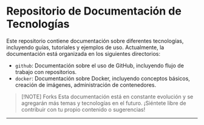 # Repositorio de Documentación de Tecnologías

Este repositorio contiene documentación sobre diferentes tecnologías, incluyendo guías, tutoriales y ejemplos de uso. Actualmente, la documentación está organizada en los siguientes directorios:

- `github`: Documentación sobre el uso de GitHub, incluyendo flujo de trabajo con repositorios.
- `docker`: Documentación sobre Docker, incluyendo conceptos básicos, creación de imágenes, administración de contenedores.

> [!NOTE] Forks
> Esta documentación está en constante evolución y se agregarán más temas y tecnologías en el futuro. ¡Siéntete libre de contribuir con tu propio contenido o sugerencias!

---
